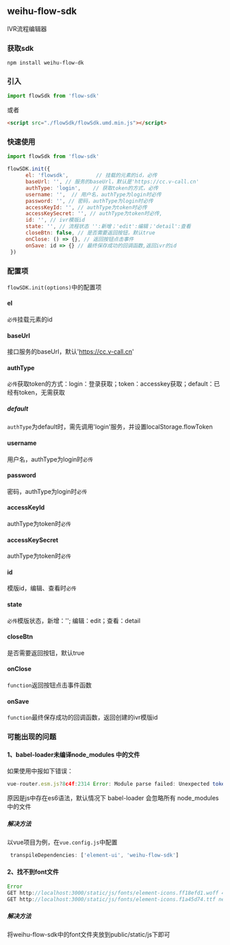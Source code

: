 ## weihu-flow-sdk
IVR流程编辑器
### 获取sdk
```
npm install weihu-flow-dk
```
### 引入
```js
import flowSdk from 'flow-sdk'
```
或者
```html
<script src="./flowSdk/flowSdk.umd.min.js"></script>
```
### 快速使用
```js
import flowSdk from 'flow-sdk'

flowSDK.init({
      el: 'flowsdk',         // 挂载的元素的id，必传
      baseUrl: '', // 服务的baseUrl，默认是'https://cc.v-call.cn'
      authType: 'login',    // 获取token的方式，必传
      username: '',  // 用户名，authType为login时必传
      password: '', // 密码，authType为login时必传
      accessKeyId: '', // authType为token时必传
      accessKeySecret: '', // authType为token时必传,
      id: '', // ivr模版id
      state: '', // 流程状态 '':新增；'edit':编辑；'detail':查看
      closeBtn: false, // 是否需要返回按钮，默认true
      onClose: () => {}, // 返回按钮点击事件
      onSave: id => {} // 最终保存成功的回调函数,返回ivr的id
 })
```
### 配置项
`flowSDK.init(options)`中的配置项
#### el
`必传`挂载元素的id
#### baseUrl
接口服务的baseUrl，默认'https://cc.v-call.cn'
#### authType
`必传`获取token的方式：login：登录获取；token：accesskey获取；default：已经有token，无需获取
##### default 
`authType`为default时，需先调用'login'服务，并设置localStorage.flowToken
#### username
用户名，authType为login时`必传`
#### password
密码，authType为login时`必传`
#### accessKeyId
authType为token时`必传`
#### accessKeySecret
authType为token时`必传`
#### id
模版id，编辑、查看时`必传`
#### state
`必传`模版状态，新增：''; 编辑：edit；查看：detail
#### closeBtn
是否需要返回按钮，默认true
#### onClose
`function`返回按钮点击事件函数
#### onSave
`function`最终保存成功的回调函数，返回创建的ivr模版id

### 可能出现的问题
#### 1、babel-loader未编译node_modules 中的文件
如果使用中报如下错误：
```js
vue-router.esm.js?8c4f:2314 Error: Module parse failed: Unexpected token (1:27676)
```
原因是js中存在es6语法，默认情况下 babel-loader 会忽略所有 node_modules 中的文件
##### 解决方法
以vue项目为例，在`vue.config.js`中配置
```js
 transpileDependencies: ['element-ui', 'weihu-flow-sdk']
```
#### 2、找不到font文件
```js
Error
GET http://localhost:3000/static/js/fonts/element-icons.ff18efd1.woff 404 (Not Found)
GET http://localhost:3000/static/js/fonts/element-icons.f1a45d74.ttf net::ERR_ABORTED 404 (Not Found)
```
##### 解决方法
将weihu-flow-sdk中的font文件夹放到public/static/js下即可